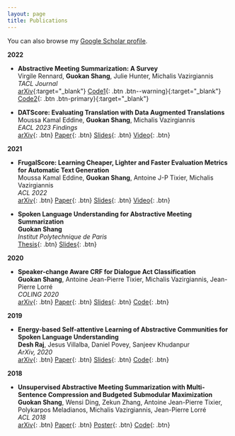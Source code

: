```yaml
---
layout: page
title: Publications
---
```


You can also browse my <a href="https://scholar.google.com/citations?user=EcBibPkAAAAJ" target="_blank">Google Scholar profile</a>.
<br />

**2022**

- **Abstractive Meeting Summarization: A Survey**  
  Virgile Rennard, **Guokan Shang**, Julie Hunter, Michalis Vazirgiannis  
  *TACL Journal*  
  [arXiv](https://arxiv.org/abs/2208.04163){:target="_blank"}
  [Code1](https://github.com/guokan-shang/ami-and-icsi-corpora){: .btn .btn--warning}{:target="_blank"}
  [Code2](https://github.com/guokan-shang/elitr-minuting-corpus){: .btn .btn-primary}{:target="_blank"}

- **DATScore: Evaluating Translation with Data Augmented Translations**  
  Moussa Kamal Eddine, **Guokan Shang**, Michalis Vazirgiannis  
  *EACL 2023 Findings*  
  [arXiv](https://arxiv.org/abs/2210.06576){: .btn}
  [Paper](https://aclanthology.org/2023.findings-eacl.69/){: .btn}
  [Slides](/static/ppt/icassp23_tsasr.pdf){: .btn}
  [Video](https://youtu.be/L2WnjQC8Pe0){: .btn} 

**2021**

- **FrugalScore: Learning Cheaper, Lighter and Faster Evaluation Metrics for Automatic Text Generation**  
  Moussa Kamal Eddine, **Guokan Shang**, Antoine J-P Tixier, Michalis Vazirgiannis  
  *ACL 2022*  
  [arXiv](https://arxiv.org/abs/2110.08559){: .btn}
  [Paper](https://aclanthology.org/2022.acl-long.93/){: .btn}
  [Slides](/static/poster/icassp-22-surt-poster.pdf){: .btn}
  [Video](https://aclanthology.org/2022.acl-long.93.mp4){: .btn}

- **Spoken Language Understanding for Abstractive Meeting Summarization**  
  **Guokan Shang**  
  *Institut Polytechnique de Paris*  
  [Thesis](https://theses.hal.science/tel-03169877/){: .btn}
  [Slides](https://github.com/m-wiesner/nnet_pytorch/tree/conda_install/babel){: .btn}

**2020**

- **Speaker-change Aware CRF for Dialogue Act Classification**  
  **Guokan Shang**, Antoine Jean-Pierre Tixier, Michalis Vazirgiannis, Jean-Pierre Lorré  
  *COLING 2020*  
  [arXiv](https://arxiv.org/abs/2004.02913){: .btn}
  [Paper](https://aclanthology.org/2020.coling-main.40/){: .btn}
  [Slides](/static/report/doverlap.pdf){: .btn}
  [Code](https://bitbucket.org/guokan_shang/da-classification){: .btn}

**2019**

- **Energy-based Self-attentive Learning of Abstractive Communities for Spoken Language Understanding**  
  **Desh Raj**, Jesus Villalba, Daniel Povey, Sanjeev Khudanpur  
  *ArXiv, 2020*  
  [arXiv](https://arxiv.org/abs/1904.09491){: .btn}
  [Paper](https://aclanthology.org/2020.aacl-main.34/){: .btn}
  [Slides](/static/report/doverlap.pdf){: .btn}
  [Code](https://bitbucket.org/guokan_shang/abscomm){: .btn}

**2018**

- **Unsupervised Abstractive Meeting Summarization with Multi-Sentence Compression and Budgeted Submodular Maximization**  
  **Guokan Shang**, Wensi Ding, Zekun Zhang, Antoine Jean-Pierre Tixier, Polykarpos Meladianos, Michalis Vazirgiannis, Jean-Pierre Lorré  
  *ACL 2018*  
  [arXiv](https://arxiv.org/abs/1805.05271){: .btn}
  [Paper](https://aclanthology.org/P18-1062/){: .btn}
  [Poster](https://aclanthology.org/attachments/P18-1062.Poster.pdf){: .btn}
  [Code](https://bitbucket.org/dascim/acl2018_abssumm){: .btn}
  
